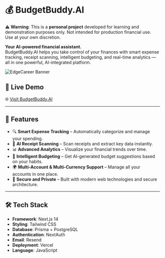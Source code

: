 # 💰 BudgetBuddy.AI

⚠️ **Warning**: This is a **personal project** developed for learning and demonstration purposes only. Not intended for production financial use. Use at your own discretion.

**Your AI-powered financial assistant.**  
BudgetBuddy.AI helps you take control of your finances with smart expense tracking, receipt scanning, intelligent budgeting, and real-time analytics — all in one powerful, AI-integrated platform.


![EdgeCareer Banner](https://github.com/amitkumardemo/EdgeCareer/blob/main/EdgeCareers.png)

## 🚀 Live Demo
🌐 [Visit BudgetBuddy.AI](https://budget-buddy-ai-kappa.vercel.app)

---

## 📌 Features

- 🔍 **Smart Expense Tracking** – Automatically categorize and manage your spending.
- 🧾 **AI Receipt Scanning** – Scan receipts and extract key data instantly.
- 📊 **Advanced Analytics** – Visualize your financial trends over time.
- 💸 **Intelligent Budgeting** – Get AI-generated budget suggestions based on your habits.
- 🌍 **Multi-Account & Multi-Currency Support** – Manage all your accounts in one place.
- 🔐 **Secure and Private** – Built with modern web technologies and secure architecture.

---

## 🛠️ Tech Stack

- **Framework**: Next.js 14
- **Styling**: Tailwind CSS
- **Database**: Prisma + PostgreSQL
- **Authentication**: NextAuth
- **Email**: Resend
- **Deployment**: Vercel
- **Language**: JavaScript

